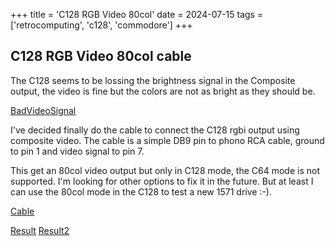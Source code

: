 +++
title = 'C128 RGB Video 80col'
date = 2024-07-15
tags = ['retrocomputing', 'c128', 'commodore']
+++

## C128 RGB Video 80col cable

The C128 seems to be lossing the brightness signal in the Composite output, the video is fine but the colors are not as bright as they should be. 

[BadVideoSignal](https://i.imgur.com/wHFtzZD.jpg?1)

I've decided finally do the cable to connect the C128 rgbi output using composite video. The cable is a simple DB9 pin to phono RCA cable, ground to pin 1 and video signal to pin 7.

This get an 80col video output but only in C128 mode, the C64 mode is not supported. I'm looking for other options to fix it in the future. But at least I can use the 80col mode in the C128 to test a new 1571 drive :-).

[Cable](https://i.imgur.com/q4bhHpY.jpg)

[Result](https://i.imgur.com/4o53MdB.jpg)
[Result2](https://i.imgur.com/VJuMytC.jpg)

